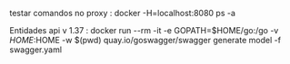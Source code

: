 
testar comandos no proxy : 
docker -H=localhost:8080 ps -a

Entidades api v 1.37 :
docker run --rm -it -e GOPATH=$HOME/go:/go -v $HOME:$HOME -w $(pwd) quay.io/goswagger/swagger generate model -f swagger.yaml